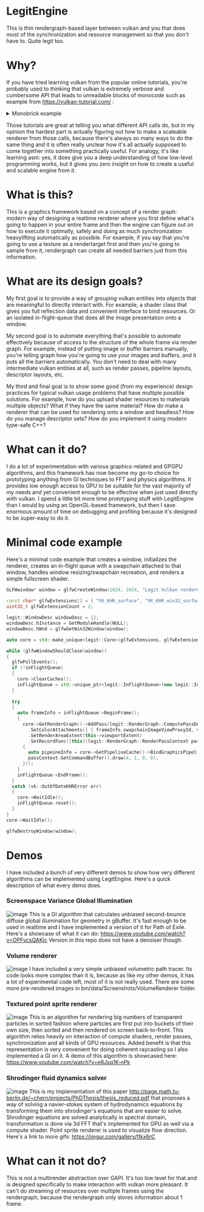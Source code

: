 # LegitEngine
This is thin rendergraph-based layer between vulkan and you that does most of the synchronization and resource management so that you don't have to. Quite legit too.

# Why?
If you have tried learning vulkan from the popular online tutorials, you're probably used to thinking that vulkan is extremely verbose and cumbersome API that leads to unreadable blocks of monocode such as example from https://vulkan-tutorial.com/ :
<details><summary>Monobrick example</summary>
<p>
    
```cpp
    void app::initVulkan() {
        createInstance();
        setupDebugCallback();
        createSurface();
        pickPhysicalDevice();
        createLogicalDevice();
        createSwapChain();
        createImageViews();
        createRenderPass();
        createGraphicsPipeline();
        createFramebuffers();
        createCommandPool();
        createVertexBuffer();
        createCommandBuffers();
        createSyncObjects();
    }
    void app::cleanup() {
        cleanupSwapChain();
        vkDestroyBuffer(device, vertexBuffer, nullptr);
        vkFreeMemory(device, vertexBufferMemory, nullptr);
        for (size_t i = 0; i < MAX_FRAMES_IN_FLIGHT; i++) {
            vkDestroySemaphore(device, renderFinishedSemaphores[i], nullptr);
            vkDestroySemaphore(device, imageAvailableSemaphores[i], nullptr);
            vkDestroyFence(device, inFlightFences[i], nullptr);
        }
        //a lot more code here
    }
```

</p>
</details>

Those tutorials are great at telling you what different API calls do, but in my opinion the hardest part is actually figuring out how to make a scaleable renderer from those calls, because there's always so many ways to do the same thing and it is often really unclear how it's all actually supposed to come together into something practically useful. For analogy, it's like learning asm: yes, it does give you a deep understanding of how low-level programming works, but it gives you zero insight on how to create a useful and scalable engine from it.

# What is this?

This is a graphics framework based on a concept of a render graph: modern way of designing a realtime renderer where you first define what's going to happen in your entire frame and then the engine can figure out on how to execute it optimally, safely and doing as much synchronization heavylifting automatically as possible. For example, if you say that you're going to use a texture as a rendertarget first and then you're going to sample from it, rendergraph can create all needed barriers just from this information.

# What are its design goals?

My first goal is to provide a way of grouping vulkan entities into objects that are meaningful to directly interact with. For example, a shader class that gives you full reflection data and convenient interface to bind resources. Or an isolated in-flight-queue that does all the image presentation onto a window. 

My second goal is to automate everything that's possible to automate effectively because of access to the structure of the whole frame via render graph. For example, instead of putting image or buffer barriers manually, you're telling graph how you're going to use your images and buffers, and it puts all the barriers automatically. You don't need to deal with many intermediate vulkan entities at all, such as render passes, pipeline layouts, descriptor layouts, etc. 

My third and final goal is to show some good (from my experience) design practices for typical vulkan usage problems that have multiple possible solutions. For example, how do you upload shader resources to materials multiple objects? What if they have the same material? How do make a renderer that can be used for rendering onto a window and headless? How do you manage descriptor sets? How do you implement it using modern type-safe C++?

# What can it do?
I do a lot of experimentation with various graphics-related and GPGPU algorithms, and this framework has now become my go-to choice for prototyping anything from GI techniques to FFT and physics algorithms. It provides low enough access to GPU to be suitable for the vast majority of my needs and yet convenient enough to be effective when just used directly with vulkan. I spend a little bit more time prototyping stuff with LegitEngine than I would by using an OpenGL-based framework, but then I save enormous amount of time on debugging and profiling because it's designed to be super-easy to do it.

# Minimal code example
Here's a minimal code example that creates a window, initializes the renderer, creates an in-flight queue with a swapchain attached to that window, handles window resizing/swapchain recreation, and renders a simple fullscreen shader.
```cpp
GLFWwindow* window = glfwCreateWindow(1024, 1024, "Legit Vulkan renderer", nullptr, nullptr);
  
const char* glfwExtensions[] = { "VK_KHR_surface", "VK_KHR_win32_surface" };
uint32_t glfwExtensionCount = 2;

legit::WindowDesc windowDesc = {};
windowDesc.hInstance = GetModuleHandle(NULL);
windowDesc.hWnd = glfwGetWin32Window(window);

auto core = std::make_unique<legit::Core>(glfwExtensions, glfwExtensionCount, &windowDesc, true);

while (glfwWindowShouldClose(window))
{
  glfwPollEvents();
  if (!inFlightQueue)
  {
    core->ClearCaches();
    inFlightQueue = std::unique_ptr<legit::InFlightQueue>(new legit::InFlightQueue(core.get(), windowDesc, 2, vk::PresentModeKHR::eMailbox));
  }
  
  try
  {
    auto frameInfo = inFlightQueue->BeginFrame();
    {
      core->GetRenderGraph()->AddPass(legit::RenderGraph::ComputePassDesc()
        .SetColorAttachments({ { frameInfo.swapchainImageViewProxyId, vk::AttachmentLoadOp::eDontCare } })
        .SetRenderAreaExtent(this->viewportExtent)
        .SetRecordFunc([this](legit::RenderGraph::RenderPassContext passContext)
      {
        auto pipeineInfo = core->GetPipelineCache()->BindGraphicsPipeline(passContext.GetCommandBuffer(), passContext.GetRenderPass()->GetHandle(), legit::DepthSettings::Disabled(), { legit::BlendSettings::Opaque() }, legit::VertexDeclaration(), vk::PrimitiveTopology::eTriangleFan, shader.program.get());
        passContext.GetCommandBuffer().draw(4, 1, 0, 0);
      }));
    }
    inFlightQueue->EndFrame();
  }
  catch (vk::OutOfDateKHRError err)
  {
    core->WaitIdle();
    inFlightQueue.reset();
  }
}
core->WaitIdle();

glfwDestroyWindow(window);
```
# Demos
I have included a bunch of very different demos to show how very different algorithms can be implemented using LegitEngine. Here's a quick description of what every demo does.

### Screenspace Variance Global Illumination
![image](https://user-images.githubusercontent.com/1657728/76221721-5f26c880-627e-11ea-8f2d-def8a1e0c90d.png)
This is a GI algorithm that calculates unbiased second-bounce diffuse global illumination for geometry in gBuffer. It's fast enough to be used in realtime and I have implemented a version of it for Path of Exile. Here's a showcase of what it can do: https://www.youtube.com/watch?v=OPFvcsQAKjc Version in this repo does not have a denoiser though.

### Volume renderer
![image](https://user-images.githubusercontent.com/1657728/76222133-06a3fb00-627f-11ea-8880-80403cc7d901.png)
I have included a very simple unbiased volumetric path tracer. Its code looks more complex than it is, because as like my other demos, it has a lot of experimental code left, most of it is not really used. There are some more pre-rendered images in bin/data/Screenshots/VolumeRenderer folder.

### Textured point sprite renderer
![image](https://user-images.githubusercontent.com/1657728/76222384-67cbce80-627f-11ea-924d-fc6f8073dc28.png)
This is an algorithm for rendering big numbers of transparent particles in sorted fashion where particles are first put into buckets of their own size, then sorted and then rendered on screen back-to-front. This algorithm relies heavily on interaction of compute shaders, render passes, synchronization and all kinds of GPU resources. Added benefit is that this representation is very convenient for doing coherent raycasting so I also implemented a GI on it. A demo of this algorithm is showcased here: https://www.youtube.com/watch?v=e8Jsq1K-nPk

### Shrodinger fluid dynamics solver
![image](https://user-images.githubusercontent.com/1657728/76224694-a6ae5400-6280-11ea-978a-bb5eadaf1ad6.png)
This is my implementation of this paper http://page.math.tu-berlin.de/~chern/projects/PhDThesis/thesis_reduced.pdf that proposes a way of solving a navier-stokes system of hydrodynamics equations by transforming them into shrodinger's equations that are easier to solve. Shrodinger equations are solved analytically in spectral domain, transformation is done via 3d FFT that's implemented for GPU as well via a compute shader. Point sprite renderer is used to visualize flow direction. Here's a link to more gifs: https://imgur.com/gallery/fIkx6rC

# What can it not do?
This is not a multirender abstraction over GAPI. It's too low level for that and is designed specifically to make interaction with vulkan more pleasant. It can't do streaming of resources over multiple frames using the rendergraph, because the rendergraph only stores information about 1 frame. 

